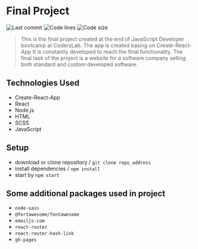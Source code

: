 # Final Project


![Last commit](https://img.shields.io/github/last-commit/SebastianMajcherczyk/Final-project)
![Code lines](https://img.shields.io/tokei/lines/github/SebastianMajcherczyk/Final-Project)
![Code size](https://img.shields.io/github/languages/code-size/SebastianMajcherczyk/Final-project)

>This is the final project created at the end of JavaScript Developer bootcamp at CodersLab.
>The app is created basing on Create-React-App It is constantly developed to reach the final functionality.
>The final task of the project is a website for a software company selling both standard and custom developed software.

## Technologies Used

* Create-React-App
* React
* Node.js
* HTML
* SCSS
* JavaScript

## Setup

* download or clone repository / `git clone repo_address`
* install dependencies / `npm install`
* start by `npm start`

## Some additional packages used in project


* `node-sass`
* `@fortawesome/fontawesome`
* `emailjs-com`
* `react-router`
* `react-router-hash-link`
* `gh-pages`
